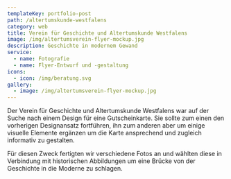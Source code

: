 ```yaml
---
templateKey: portfolio-post
path: /altertumskunde-westfalens
category: web
title: Verein für Geschichte und Altertumskunde Westfalens
image: /img/altertumsverein-flyer-mockup.jpg
description: Geschichte in modernem Gewand
service:
  - name: Fotografie
  - name: Flyer-Entwurf und -gestaltung
icons:
  - icon: /img/beratung.svg
gallery:
  - image: /img/altertumsverein-flyer-mockup.jpg
---
```

Der Verein für Geschichte und Altertumskunde Westfalens war auf der Suche nach einem Design für eine Gutscheinkarte. Sie sollte zum einen den vorherigen Designansatz fortführen, ihn zum anderen aber um einige visuelle Elemente ergänzen um die Karte ansprechend und zugleich informativ zu gestalten. 

Für diesen Zweck fertigten wir verschiedene Fotos an und wählten diese in Verbindung mit historischen Abbildungen um eine Brücke von der Geschichte in die Moderne zu schlagen.
